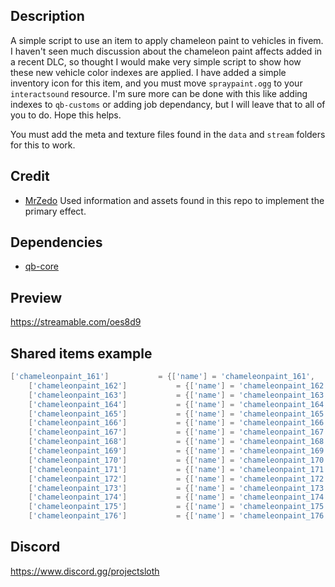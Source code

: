 ## Description
A simple script to use an item to apply chameleon paint to vehicles in fivem. I haven't seen much discussion about the chameleon paint affects added in a recent DLC, so thought I would make very simple script to show how these new vehicle color indexes are applied. I have added a simple inventory icon for this item, and you must move `spraypaint.ogg` to your `interactsound` resource. I'm sure more can be done with this like adding indexes to `qb-customs` or adding job dependancy, but I will leave that to all of you to do. Hope this helps.

You must add the meta and texture files found in the `data` and `stream` folders for this to work.

## Credit
- [MrZedo](https://github.com/MrZedo/Cameleon-Color) Used information and assets found in this repo to implement the primary effect.

## Dependencies
- [qb-core](https://github.com/qbcore-framework/qb-core)

## Preview
https://streamable.com/oes8d9

## Shared items example
```lua
['chameleonpaint_161'] 			 = {['name'] = 'chameleonpaint_161', 			['label'] = 'Monochrome Spray', 				['weight'] = 2000, 		['type'] = 'item', 		['image'] = 'chameleonpaint.png', 	['unique'] = false, 		['useable'] = true, 	['shouldClose'] = true,	   ['combinable'] = nil,   ['description'] = 'A fancy spray for your ride.'},
	['chameleonpaint_162'] 			 = {['name'] = 'chameleonpaint_162', 			['label'] = 'Night & Day Spray', 				['weight'] = 2000, 		['type'] = 'item', 		['image'] = 'chameleonpaint.png', 	['unique'] = false, 		['useable'] = true, 	['shouldClose'] = true,	   ['combinable'] = nil,   ['description'] = 'A fancy spray for your ride.'},
	['chameleonpaint_163'] 			 = {['name'] = 'chameleonpaint_163', 			['label'] = 'The Verlierer Spray', 				['weight'] = 2000, 		['type'] = 'item', 		['image'] = 'chameleonpaint.png', 	['unique'] = false, 		['useable'] = true, 	['shouldClose'] = true,	   ['combinable'] = nil,   ['description'] = 'A fancy spray for your ride.'},
	['chameleonpaint_164'] 			 = {['name'] = 'chameleonpaint_164', 			['label'] = 'Sprunk Extreme Spray', 			['weight'] = 2000, 		['type'] = 'item', 		['image'] = 'chameleonpaint.png', 	['unique'] = false, 		['useable'] = true, 	['shouldClose'] = true,	   ['combinable'] = nil,   ['description'] = 'A fancy spray for your ride.'},
	['chameleonpaint_165'] 			 = {['name'] = 'chameleonpaint_165', 			['label'] = 'Vice City Spray', 					['weight'] = 2000, 		['type'] = 'item', 		['image'] = 'chameleonpaint.png', 	['unique'] = false, 		['useable'] = true, 	['shouldClose'] = true,	   ['combinable'] = nil,   ['description'] = 'A fancy spray for your ride.'},
	['chameleonpaint_166'] 			 = {['name'] = 'chameleonpaint_166', 			['label'] = 'Synthwave Nights Spray', 			['weight'] = 2000, 		['type'] = 'item', 		['image'] = 'chameleonpaint.png', 	['unique'] = false, 		['useable'] = true, 	['shouldClose'] = true,	   ['combinable'] = nil,   ['description'] = 'A fancy spray for your ride.'},
	['chameleonpaint_167'] 			 = {['name'] = 'chameleonpaint_167', 			['label'] = 'Four Seasons Spray', 				['weight'] = 2000, 		['type'] = 'item', 		['image'] = 'chameleonpaint.png', 	['unique'] = false, 		['useable'] = true, 	['shouldClose'] = true,	   ['combinable'] = nil,   ['description'] = 'A fancy spray for your ride.'},
	['chameleonpaint_168'] 			 = {['name'] = 'chameleonpaint_168', 			['label'] = 'Maisonette 9 Throwback Spray', 	['weight'] = 2000, 		['type'] = 'item', 		['image'] = 'chameleonpaint.png', 	['unique'] = false, 		['useable'] = true, 	['shouldClose'] = true,	   ['combinable'] = nil,   ['description'] = 'A fancy spray for your ride.'},
	['chameleonpaint_169'] 			 = {['name'] = 'chameleonpaint_169', 			['label'] = 'Bubblegum Spray', 					['weight'] = 2000, 		['type'] = 'item', 		['image'] = 'chameleonpaint.png', 	['unique'] = false, 		['useable'] = true, 	['shouldClose'] = true,	   ['combinable'] = nil,   ['description'] = 'A fancy spray for your ride.'},
	['chameleonpaint_170'] 			 = {['name'] = 'chameleonpaint_170', 			['label'] = 'Full Rainbow Spray', 				['weight'] = 2000, 		['type'] = 'item', 		['image'] = 'chameleonpaint.png', 	['unique'] = false, 		['useable'] = true, 	['shouldClose'] = true,	   ['combinable'] = nil,   ['description'] = 'A fancy spray for your ride.'},
	['chameleonpaint_171'] 			 = {['name'] = 'chameleonpaint_171', 			['label'] = 'Sunset Spray', 					['weight'] = 2000, 		['type'] = 'item', 		['image'] = 'chameleonpaint.png', 	['unique'] = false, 		['useable'] = true, 	['shouldClose'] = true,	   ['combinable'] = nil,   ['description'] = 'A fancy spray for your ride.'},
	['chameleonpaint_172'] 			 = {['name'] = 'chameleonpaint_172', 			['label'] = 'The Seven Spray', 					['weight'] = 2000, 		['type'] = 'item', 		['image'] = 'chameleonpaint.png', 	['unique'] = false, 		['useable'] = true, 	['shouldClose'] = true,	   ['combinable'] = nil,   ['description'] = 'A fancy spray for your ride.'},
	['chameleonpaint_173'] 			 = {['name'] = 'chameleonpaint_173', 			['label'] = 'Kamen Rider Spray', 				['weight'] = 2000, 		['type'] = 'item', 		['image'] = 'chameleonpaint.png', 	['unique'] = false, 		['useable'] = true, 	['shouldClose'] = true,	   ['combinable'] = nil,   ['description'] = 'A fancy spray for your ride.'},
	['chameleonpaint_174'] 			 = {['name'] = 'chameleonpaint_174', 			['label'] = 'Chromatic Aberration Spray', 		['weight'] = 2000, 		['type'] = 'item', 		['image'] = 'chameleonpaint.png', 	['unique'] = false, 		['useable'] = true, 	['shouldClose'] = true,	   ['combinable'] = nil,   ['description'] = 'A fancy spray for your ride.'},
	['chameleonpaint_175'] 			 = {['name'] = 'chameleonpaint_175', 			['label'] = 'Its Christmas! Spray', 			['weight'] = 2000, 		['type'] = 'item', 		['image'] = 'chameleonpaint.png', 	['unique'] = false, 		['useable'] = true, 	['shouldClose'] = true,	   ['combinable'] = nil,   ['description'] = 'A fancy spray for your ride.'},
	['chameleonpaint_176'] 			 = {['name'] = 'chameleonpaint_176', 			['label'] = 'Temperature Spray', 				['weight'] = 2000, 		['type'] = 'item', 		['image'] = 'chameleonpaint.png', 	['unique'] = false, 		['useable'] = true, 	['shouldClose'] = true,	   ['combinable'] = nil,   ['description'] = 'A fancy spray for your ride.'},
```

## Discord
https://www.discord.gg/projectsloth
